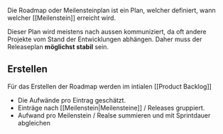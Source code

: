 Die Roadmap oder Meilensteinplan ist ein Plan, welcher definiert, wann welcher [[Meilenstein]] erreicht wird.

Dieser Plan wird meistens nach aussen kommuniziert, da oft andere Projekte vom Stand der Entwicklungen abhängen. Daher muss der Releaseplan **möglichst stabil** sein.


## Erstellen
Für das Erstellen der Roadmap werden im intialen [[Product Backlog]] 
- Die Aufwände pro Eintrag geschätzt.
- Einträge nach [[Meilenstein|Meilensteine]] / Releases gruppiert.
- Aufwand pro Meilenstein / Realse summieren und mit Sprintdauer abgleichen
